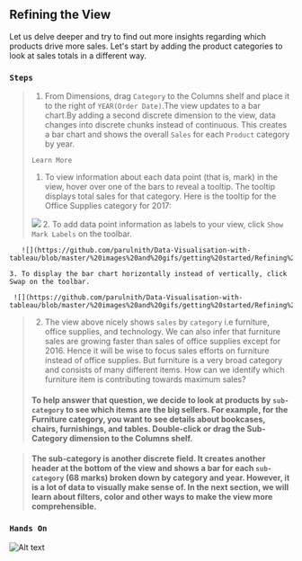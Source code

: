 ## Refining the View


Let us delve deeper and try to find out more insights regarding which products drive more sales. Let's start by adding the product categories to look at sales totals in a different way.

###  `Steps`


> 1. From Dimensions, drag `Category` to the Columns shelf and place it to the right of `YEAR(Order Date)`.The view updates to a bar chart.By adding a second discrete dimension to the view, data changes into discrete chunks instead of continuous. This creates a bar chart and shows the overall `Sales` for each `Product` category by year.
>
>   `Learn More` 
>    
>   1. To view information about each data point (that is, mark) in the view, hover over one of the bars to reveal a tooltip. The tooltip displays total sales for that category. Here is the tooltip for the Office Supplies category for 2017:
>    
>    ![](https://github.com/parulnith/Data-Visualisation-with-tableau/blob/master/%20images%20and%20gifs/getting%20started/Refining%20the%20view1.png)
     2. To add data point information as labels to your view, click `Show Mark Labels` on the toolbar. 
    
       ![](https://github.com/parulnith/Data-Visualisation-with-tableau/blob/master/%20images%20and%20gifs/getting%20started/Refining%20the%20view2.png)
    
    3. To display the bar chart horizontally instead of vertically, click Swap on the toolbar.
    
     ![](https://github.com/parulnith/Data-Visualisation-with-tableau/blob/master/%20images%20and%20gifs/getting%20started/Refining%20the%20view3.png)

> 2. The view above nicely shows `sales` by `category` i.e furniture, office supplies, and technology. We can also infer that furniture sales are growing faster than sales of office supplies except for 2016. Hence it will be wise to focus sales efforts on furniture instead of office supplies. But furniture is a very broad category and consists of many different items. How can we identify which furniture item is contributing towards maximum sales?
> 
> #### **To help answer that question, we decide to look at products by `sub-category` to see which items are the big sellers. For example, for the Furniture category, you want to see details about   bookcases, chairs, furnishings, and tables. Double-click or drag the Sub-Category dimension to the Columns shelf.**
 
> #### **The sub-category is another discrete field. It creates another header at the bottom of the view and shows a bar for each `sub-category` (68 marks) broken down by category and year. However, it is a lot of data to visually make sense of. In the next section, we will learn about filters, color and other ways to make the view more comprehensible.**

### `Hands On `  

![Alt text](https://github.com/parulnith/Data-Visualisation-with-tableau/blob/master/%20images%20and%20gifs/getting%20started/Refining%20the%20viewgif.gif)

